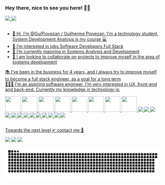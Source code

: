 
### Hey there, nice to see you here! 👋🏼

 <div>
  <a href="https://github.com/GuiPiovezan">
  <img height="180em" src="https://github-readme-stats.vercel.app/api?username=GuiPiovezan&show_icons=true&theme=dracula&include_all_commits=true&count_private=true"/>
  <img height="180em" src="https://github-readme-stats.vercel.app/api/top-langs/?username=GuiPiovezan&layout=compact&langs_count=7&theme=dracula"/>
</div>
  
  ##

- 👋 Hi, I’m @GuiPiovezan / Guilherme Piovezan. I'm a technology student, System Development Analysis is my course 💻
- 👀 I’m interested in jobs Software Developers Full Stack
- 🌱 I’m currently majoring in Systems Analysis and Development
- 💞️ I am looking to collaborate on projects to improve myself in the area of systems development

<p>
  📚 I've been in the business for 4 years, and I always try to improve myself to become a full stack engineer, as a goal for a long term<br>
   🙋🏼‍♂️ I'm an aspiring software engineer, I'm very interested in UX, front-end and back-end. Currently my knowledge in technology is: 
</p>
  
  
<div>
  <img width="50" height="50" src="https://icongr.am/devicon/javascript-original.svg?size=128&color=ffffff">
  <img width="50" height="50" src="https://icongr.am/devicon/typescript-original.svg?size=128&color=ffffff">
  <img width="50" height="50" src="https://icongr.am/devicon/react-original.svg?size=128&color=ffffff" >
  <img width="50" height="50" src="https://icongr.am/devicon/mysql-original-wordmark.svg?size=128&color=ffffff" >
  <img width="50" height="50" src="https://icongr.am/devicon/mongodb-original-wordmark.svg?size=128&color=ffffff" >
  <img width="50" height="50" src="https://icongr.am/devicon/nodejs-original-wordmark.svg?size=128&color=ffffff" />
  <img width="50" height="50" src="https://icongr.am/devicon/csharp-original.svg?size=128&color=currentColor">
  <img width="50" height="50" src="https://icongr.am/devicon/python-original.svg?size=128&color=ffffff">
  <img widdth="50" height="50" src="https://icongr.am/devicon/android-original.svg?size=128&color=currentColor" />
  <img widdth="50" height="50" src="https://icongr.am/devicon/css3-original-wordmark.svg?size=128&color=currentColor" />
  <img widdth="50" height="50" src="https://icongr.am/devicon/dot-net-original-wordmark.svg?size=128&color=currentColor" />
  <img widdth="50" height="50" src="https://icongr.am/devicon/express-original-wordmark.svg?size=128&color=ffffff" />
  <img widdth="50" height="50" src="https://icongr.am/devicon/git-original-wordmark.svg?size=128&color=ffffff" />
  <img widdth="50" height="50" src="https://icongr.am/devicon/github-original-wordmark.svg?size=128&color=ffffff" />
  <img widdth="50" height="50" src="https://icongr.am/devicon/gitlab-original-wordmark.svg?size=128&color=ffffff" />
  <img widdth="50" height="50" src="https://icongr.am/devicon/html5-original-wordmark.svg?size=128&color=ffffff" />
  <img widdth="50" height="50" src="https://icongr.am/devicon/java-original-wordmark.svg?size=128&color=ffffff" />
  <img widdth="50" height="50" src="https://icongr.am/devicon/npm-original-wordmark.svg?size=128&color=ffffff" />
  <img widdth="50" height="50" src="https://icongr.am/devicon/trello-plain-wordmark.svg?size=128&color=2a05ad" />
  <img widdth="50" height="50" src="https://icongr.am/devicon/visualstudio-plain.svg?size=128&color=a600ff" />
  <img widdth="50" height="50" src="https://icongr.am/devicon/yarn-original-wordmark.svg?size=128&color=a600ff" />
</div>
  
  ##

<div>
Towards the next level ✔ contact me 👋<p />
  
  <a href="https://www.linkedin.com/in/guilherme-aparecido-ferreira-piovezan-72b249149/" ><img src="https://img.shields.io/badge/LinkedIn-0077B5?style=for-the-badge&logo=linkedin&logoColor=white"/></a>
  <a href="https://www.instagram.com/gui_piovezaan/" ><img src="https://img.shields.io/badge/Instagram-E4405F?style=for-the-badge&logo=instagram&logoColor=white"/></a>
  <a href="mailto:guilherme.piovezan00@gmail.com" ><img src="https://img.shields.io/badge/Gmail-D14836?style=for-the-badge&logo=gmail&logoColor=white"/></a>
  
![Snake animation](https://github.com/GuiPiovezan/GuiPiovezan/blob/output/github-contribution-grid-snake.svg)

  </div>
<!---
GuiPiovezan/GuiPiovezan is a ✨ special ✨ repository because its `README.md` (this file) appears on your GitHub profile.
You can click the Preview link to take a look at your changes.
--->
